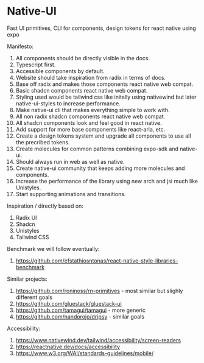 # Native-UI

Fast UI primitives, CLI for components, design tokens for react native using expo

Manifesto:

1. All components should be directly visible in the docs.
2. Typescript first.
3. Accessible components by default.
4. Website should take inspiration from radix in terms of docs.
5. Base off radix and makes those components react native web compat.
6. Basic shadcn components react native web compat.
7. Styling used would be tailwind css like initally using nativewind but later native-ui-styles to increase performance.
8. Make native-ui cli that makes everything simple to work with.
9. All non radix shadcn components react native web compat.
10. All shadcn components look and feel good in react native.
11. Add support for more base components like react-aria, etc.
12. Create a design tokens system and upgrade all components to use all the precribed tokens.
13. Create molecules for common patterns combining expo-sdk and native-ui.
14. Should always run in web as well as native.
15. Create native-ui community that keeps adding more molecules and components.
16. Increase the performance of the library using new arch and jsi much like Unistyles.
17. Start supporting animations and transitions.

Inspiration / directly based on:

1. Radix UI
2. Shadcn
3. Unistyles
4. Tailwind CSS

Benchmark we will follow eventually:

1. https://github.com/efstathiosntonas/react-native-style-libraries-benchmark

Similar projects:

1. https://github.com/roninoss/rn-primitives - most similar but slighly different goals
2. https://github.com/gluestack/gluestack-ui
3. https://github.com/tamagui/tamagui - more generic
4. https://github.com/nandorojo/dripsy - similar goals

Accessibility:
1. https://www.nativewind.dev/tailwind/accessibility/screen-readers
2. https://reactnative.dev/docs/accessibility
3. https://www.w3.org/WAI/standards-guidelines/mobile/